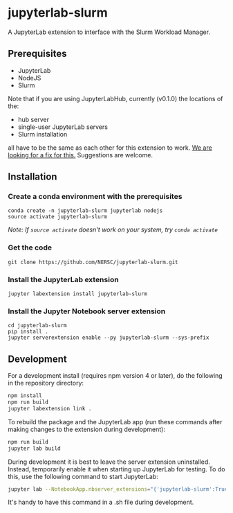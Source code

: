 # jupyterlab-slurm

A JupyterLab extension to interface with the Slurm Workload Manager.


## Prerequisites

* JupyterLab
* NodeJS
* Slurm


Note that if you are using JupyterLabHub, currently (v0.1.0) the locations of the:
- hub server
- single-user JupyterLab servers
- Slurm installation

all have to be the same as each other for this extension to work. [We are looking for a fix for this.](https://github.com/jupyterhub/jupyterlab-hub/issues/70) Suggestions are welcome.

## Installation

### Create a conda environment with the prerequisites
```
conda create -n jupyterlab-slurm jupyterlab nodejs 
source activate jupyterlab-slurm
```
*Note: If ```source activate``` doesn't work on your system, try ```conda activate```*

### Get the code
```
git clone https://github.com/NERSC/jupyterlab-slurm.git
```

### Install the JupyterLab extension
```
jupyter labextension install jupyterlab-slurm
```

### Install the Jupyter Notebook server extension
```
cd jupyterlab-slurm
pip install .                      
jupyter serverextension enable --py jupyterlab-slurm --sys-prefix
```


## Development

For a development install (requires npm version 4 or later), do the following in the repository directory:

```bash
npm install
npm run build
jupyter labextension link .
```

To rebuild the package and the JupyterLab app (run these commands after making changes to the extension during development):

```bash
npm run build
jupyter lab build
```

During development it is best to leave the server extension uninstalled. Instead, temporarily enable it when starting up JupyterLab for testing. To do this, use the following command to start JupyterLab:

```bash
jupyter lab --NotebookApp.nbserver_extensions="{'jupyterlab-slurm':True}"
```
It's handy to have this command in a .sh file during development.

